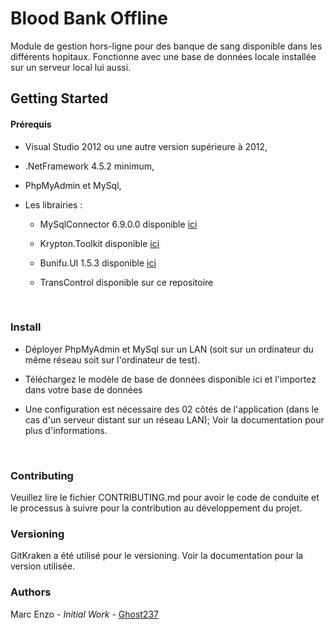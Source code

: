 # Blood Bank Offline

Module de gestion hors-ligne pour des banque de sang disponible dans les différents hopitaux. Fonctionne avec une base de données locale installée sur un serveur local lui aussi.



## Getting Started

#### Prérequis

- Visual Studio 2012 ou une autre version supérieure à 2012,

- .NetFramework 4.5.2 minimum,

- PhpMyAdmin et MySql,

- Les librairies :

  - MySqlConnector 6.9.0.0 disponible [ici](https://dev.mysql.com/get/Downloads/Connector-Net/mysql-connector-net-6.9.11.msi)

  - Krypton.Toolkit disponible [ici](https://github.com/ComponentFactory/Krypton)

  - Bunifu.UI 1.5.3 disponible [ici](https://devtools.bunifu.co.ke)

  - TransControl disponible sur ce repositoire

    ​

### Install

- Déployer PhpMyAdmin et MySql sur un LAN (soit sur un ordinateur du même réseau soit sur l'ordinateur de test).

- Téléchargez le modèle de base de données disponible ici et l'importez dans votre base de données

- Une configuration est nécessaire des 02 côtés de l'application (dans le cas d'un serveur distant sur un réseau LAN); Voir la documentation pour plus d'informations.

  ​

### Contributing 

Veuillez lire le fichier CONTRIBUTING.md pour avoir le code de conduite et le processus à suivre pour la contribution au développement du projet.



### Versioning

GitKraken a été utilisé pour le versioning. Voir la documentation pour la version utilisée.



### Authors

Marc Enzo - *Initial Work* - [Ghost237](https://github.com/focus237)

